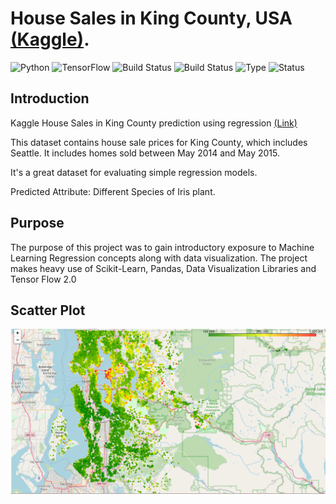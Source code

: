# House Sales in King County, USA [(Kaggle)](https://www.kaggle.com/harlfoxem/housesalesprediction).

![Python](https://img.shields.io/badge/python-3.8.x-success) ![TensorFlow](https://img.shields.io/badge/Tensor_Flow-2.x.x-success) ![Build Status](https://img.shields.io/badge/Keras-ANN-success) ![Build Status](https://img.shields.io/badge/Machine-Learning-red) ![Type](https://img.shields.io/badge/Type-Supervised-yellow) ![Status](https://img.shields.io/badge/Status-Completed-success)

## Introduction
Kaggle House Sales in King County prediction using regression [(Link)](https://www.kaggle.com/harlfoxem/housesalesprediction)

This dataset contains house sale prices for King County, which includes Seattle. It includes homes sold between May 2014 and May 2015.

It's a great dataset for evaluating simple regression models.

Predicted Attribute: Different Species of Iris plant.
## Purpose
The purpose of this project was to gain introductory exposure to Machine Learning Regression concepts along with data visualization. The project makes heavy use of Scikit-Learn, Pandas, Data Visualization Libraries and Tensor Flow 2.0

## Scatter Plot
![Scatter Plot](https://github.com/sanketughadmathe/House-Sales-in-King-County-USA/blob/master/images/Scatterplot_on_map.jpg)